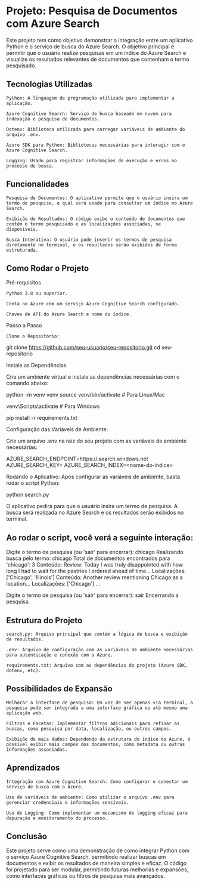
# Projeto: Pesquisa de Documentos com Azure Search



Este projeto tem como objetivo demonstrar a integração entre um aplicativo Python e o serviço de busca do Azure Search. O objetivo principal é permitir que o usuário realize pesquisas em um índice do Azure Search e visualize os resultados relevantes de documentos que contenham o termo pesquisado.

## Tecnologias Utilizadas

    Python: A linguagem de programação utilizada para implementar a aplicação.

    Azure Cognitive Search: Serviço de busca baseado em nuvem para indexação e pesquisa de documentos.

    Dotenv: Biblioteca utilizada para carregar variáveis de ambiente do arquivo .env.

    Azure SDK para Python: Bibliotecas necessárias para interagir com o Azure Cognitive Search.

    Logging: Usado para registrar informações de execução e erros no processo de busca.
## Funcionalidades

    Pesquisa de Documentos: O aplicativo permite que o usuário insira um termo de pesquisa, o qual será usado para consultar um índice no Azure Search.

    Exibição de Resultados: O código exibe o conteúdo de documentos que contêm o termo pesquisado e as localizações associadas, se disponíveis.

    Busca Interativa: O usuário pode inserir os termos de pesquisa diretamente no terminal, e os resultados serão exibidos de forma estruturada.
## Como Rodar o Projeto
Pré-requisitos

    Python 3.8 ou superior.

    Conta no Azure com um serviço Azure Cognitive Search configurado.

    Chaves de API do Azure Search e nome do índice.

Passo a Passo

    Clone o Repositório:

git clone https://github.com/seu-usuario/seu-repositorio.git
cd seu-repositorio

Instale as Dependências

 Crie um ambiente virtual e instale as dependências necessárias com o comando abaixo:

python -m venv venv
source venv/bin/activate  # Para Linux/Mac

venv\Scripts\activate     # Para Windows

pip install -r requirements.txt

Configuração das Variáveis de Ambiente:

 Crie um arquivo .env na raiz do seu projeto com as variáveis de ambiente necessárias:



AZURE_SEARCH_ENDPOINT=https://<seu-endpoint>.search.windows.net
AZURE_SEARCH_KEY=<sua-chave-de-api>
AZURE_SEARCH_INDEX=<nome-do-índice>

Rodando o Aplicativo: Após configurar as variáveis de ambiente, basta rodar o script Python:



python search.py

O aplicativo pedirá para que o usuário insira um termo de pesquisa. A busca será realizada no Azure Search e os resultados serão exibidos no terminal.
## Ao rodar o script, você verá a seguinte interação:

Digite o termo de pesquisa (ou 'sair' para encerrar): chicago
Realizando busca pelo termo: chicago
Total de documentos encontrados para 'chicago': 3
Conteúdo: Review: Today I was truly disappointed with how long I had to wait for the pastries I ordered ahead of time...
Localizações: ['Chicago', 'Illinois']
Conteúdo: Another review mentioning Chicago as a location...
Localizações: ['Chicago']
...

Digite o termo de pesquisa (ou 'sair' para encerrar): sair
Encerrando a pesquisa.

## Estrutura do Projeto

    search.py: Arquivo principal que contém a lógica de busca e exibição de resultados.

    .env: Arquivo de configuração com as variáveis de ambiente necessárias para autenticação e conexão com o Azure.

    requirements.txt: Arquivo com as dependências do projeto (Azure SDK, dotenv, etc).
## Possibilidades de Expansão

    Melhorar a interface de pesquisa: Em vez de ser apenas via terminal, a pesquisa pode ser integrada a uma interface gráfica ou até mesmo uma aplicação web.

    Filtros e Facetas: Implementar filtros adicionais para refinar as buscas, como pesquisa por data, localização, ou outros campos.

    Exibição de mais dados: Dependendo da estrutura do índice do Azure, é possível exibir mais campos dos documentos, como metadata ou outras informações associadas.
## Aprendizados

    Integração com Azure Cognitive Search: Como configurar e conectar um serviço de busca com o Azure.

    Uso de variáveis de ambiente: Como utilizar o arquivo .env para gerenciar credenciais e informações sensíveis.

    Uso de Logging: Como implementar um mecanismo de logging eficaz para depuração e monitoramento do processo.
## Conclusão

Este projeto serve como uma demonstração de como integrar Python com o serviço Azure Cognitive Search, permitindo realizar buscas em documentos e exibir os resultados de maneira simples e eficaz. O código foi projetado para ser modular, permitindo futuras melhorias e expansões, como interfaces gráficas ou filtros de pesquisa mais avançados.
